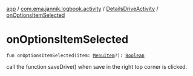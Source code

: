 [app](../../index.md) / [com.ema.jannik.logbook.activity](../index.md) / [DetailsDriveActivity](index.md) / [onOptionsItemSelected](./on-options-item-selected.md)

# onOptionsItemSelected

`fun onOptionsItemSelected(item: `[`MenuItem`](https://developer.android.com/reference/android/view/MenuItem.html)`?): `[`Boolean`](https://kotlinlang.org/api/latest/jvm/stdlib/kotlin/-boolean/index.html)

call the function saveDrive() when save in the right top corner is clicked.

